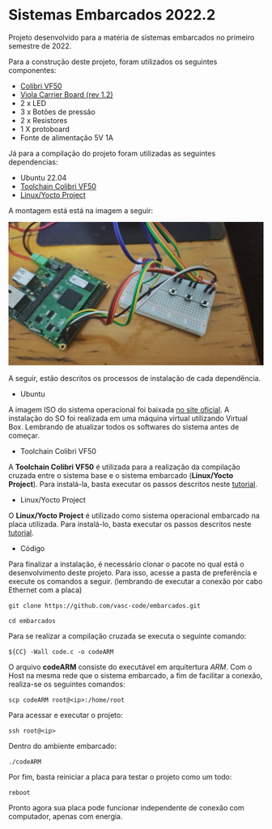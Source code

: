 # Sistemas Embarcados 2022.2

Projeto desenvolvido para a matéria de sistemas embarcados no primeiro semestre de 2022.

Para a construção deste projeto, foram utilizados os seguintes componentes:

- [Colibri VF50](https://www.toradex.com/pt-br/computer-on-modules/colibri-arm-family/nxp-freescale-vybrid-vf5xx)
- [Viola Carrier Board (rev 1.2)](https://www.toradex.com/pt-br/products/carrier-board/viola-carrier-board)
- 2 x LED
- 3 x Botões de pressão
- 2 x Resistores
- 1 X protoboard
- Fonte de alimentação 5V 1A

 Já para a compilação do projeto foram utilizadas as seguintes dependencias:

 - Ubuntu 22.04
 - [Toolchain Colibri VF50](https://developer-archives.toradex.com/getting-started/module-2-my-first-hello-world-in-c/configure-toolchain-colibri-vfxx?som=colibri-vf50&board=iris-carrier-board&os=linux&desktop=linux)
- [Linux/Yocto Project](https://developer-archives.toradex.com/getting-started/module-1-from-the-box-to-the-shell/update-the-linux-image-iris-carrier-board-colibri-vfxx?som=colibri-vf50&board=iris-carrier-board&os=linux&desktop=linux)


 A montagem está está na imagem a seguir:

 ![Montagem](/Midia/montagem.jpeg)

A seguir, estão descritos os processos de instalação de cada dependência. 

- Ubuntu

A imagem ISO do sistema operacional foi baixada [no site oficial](https://ubuntu.com/). A instalação do SO foi realizada em uma máquina virtual utilizando Virtual Box. Lembrando de atualizar todos os softwares do sistema antes de começar.

- Toolchain Colibri VF50

A **Toolchain Colibri VF50** é utilizada para a realização da compilação cruzada entre o sistema base e o sistema embarcado (**Linux/Yocto Project**). Para instalá-la, basta executar os passos descritos neste [tutorial](https://developer-archives.toradex.com/getting-started/module-2-my-first-hello-world-in-c/configure-toolchain-colibri-vfxx?som=colibri-vf50&board=iris-carrier-board&os=linux&desktop=linux).

- Linux/Yocto Project

O **Linux/Yocto Project** é utilizado como sistema operacional embarcado na placa utilizada. Para instalá-lo, basta executar os passos descritos neste [tutorial](https://developer-archives.toradex.com/getting-started/module-1-from-the-box-to-the-shell/update-the-linux-image-iris-carrier-board-colibri-vfxx?som=colibri-vf50&board=iris-carrier-board&os=linux&desktop=linux). 

- Código

Para finalizar a instalação, é necessário clonar o pacote no qual está o desenvolvimento deste projeto. Para isso, acesse a pasta de preferência e execute os comandos a seguir. (lembrando de executar a conexão por cabo Ethernet com a placa)

```console
git clone https://github.com/vasc-code/embarcados.git
```

```console
cd embarcados
```

Para se realizar a compilação cruzada se executa o seguinte comando:

```console
${CC} -Wall code.c -o codeARM
```

O arquivo **codeARM** consiste do executável em arquitertura *ARM*. Com o Host na mesma rede que o sistema embarcado, a fim de facilitar a conexão, realiza-se os seguintes comandos:

```console
scp codeARM root@<ip>:/home/root
```

Para acessar e executar o projeto:

```console
ssh root@<ip>
```
Dentro do ambiente embarcado:

```console
./codeARM
```

Por fim, basta reiniciar a placa para testar o projeto como um todo:

```console
reboot
```

Pronto agora sua placa pode funcionar independente de conexão com computador, apenas com energia.

